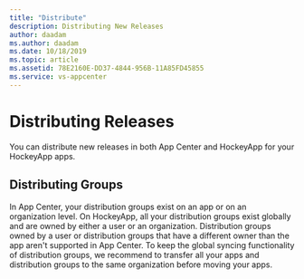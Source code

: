 ```yaml
---
title: "Distribute"
description: Distributing New Releases
author: daadam
ms.author: daadam
ms.date: 10/18/2019
ms.topic: article
ms.assetid: 78E2160E-DD37-4844-956B-11A85FD45855
ms.service: vs-appcenter
---
```


# Distributing Releases

You can distribute new releases in both App Center and HockeyApp for your HockeyApp apps.

## Distributing Groups

In App Center, your distribution groups exist on an app or on an organization level. On HockeyApp, all your distribution groups exist globally and are owned by either a user or an organization. Distribution groups owned by a user or distribution groups that have a different owner than the app aren't supported in App Center. To keep the global syncing functionality of distribution groups, we recommend to transfer all your apps and distribution groups to the same organization before moving your apps.